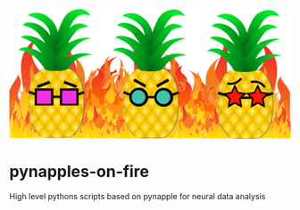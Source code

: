 <img src="pynapples-on-fire.png" width="600">


# pynapples-on-fire
High level pythons scripts based on pynapple for neural data analysis
